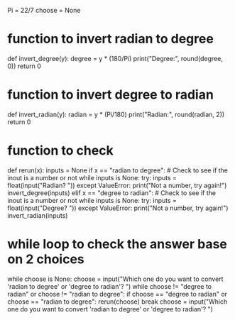 Pi = 22/7
choose = None


# function to invert radian to degree
def invert_degree(y):
    degree = y * (180/Pi)
    print("Degree:", round(degree, 0))
    return 0


# function to invert degree to radian
def invert_radian(y):
    radian = y * (Pi/180)
    print("Radian:", round(radian, 2))
    return 0


# function to check
def rerun(x):
    inputs = None
    if x == "radian to degree":
        # Check to see if the inout is a number or not
        while inputs is None:
            try:
                inputs = float(input("Radian? "))
            except ValueError:
                print("Not a number, try again!")
        invert_degree(inputs)
    elif x == "degree to radian":
        # Check to see if the inout is a number or not
        while inputs is None:
            try:
                inputs = float(input("Degree? "))
            except ValueError:
                print("Not a number, try again!")
        invert_radian(inputs)


# while loop to check the answer base on 2 choices
while choose is None:
    choose = input("Which one do you want to convert 'radian to degree' or 'degree to radian'? ")
    while choose != "degree to radian" or choose != "radian to degree":
        if choose == "degree to radian" or choose == "radian to degree":
            rerun(choose)
            break
        choose = input("Which one do you want to convert 'radian to degree' or 'degree to radian'? ")
